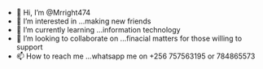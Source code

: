 - 👋 Hi, I’m @Mrright474
- 👀 I’m interested in ...making new friends 
- 🌱 I’m currently learning ...information technology
- 💞️ I’m looking to collaborate on ...finacial matters for those willing to support
- 📫 How to reach me ...whatsapp me on +256 757563195 or 784865573

<!---
Mrright474/Mrright474 is a ✨ special ✨ repository because its `README.md` (this file) appears on your GitHub profile.
You can click the Preview link to take a look at your changes.
--->

